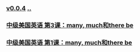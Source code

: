 ### [v0.0.4](https://github.com/littleflute/english/edit/master/voa/Intermediate_American_English/readme.md) [..](..)

### [中级美国英语 第3课：many, much和there be](https://mp.weixin.qq.com/s?__biz=MzIxMTUzOTUzOA==&mid=100001316&idx=6&sn=9a09bb5a91ed82ecf77c6b11cf96023f&chksm=1752851920250c0f6a6d68fe33fd9b2e23edfbe273d41b90df586e38423e625466e168f0abde&mpshare=1&scene=24&srcid=0323cI87sRqIFuW0IyYtluP6#rd)
### [中级美国英语 第1课：many, much和there be](http://mp.weixin.qq.com/s/N4_Kkmhw-RPHVRG84FhmDw)
